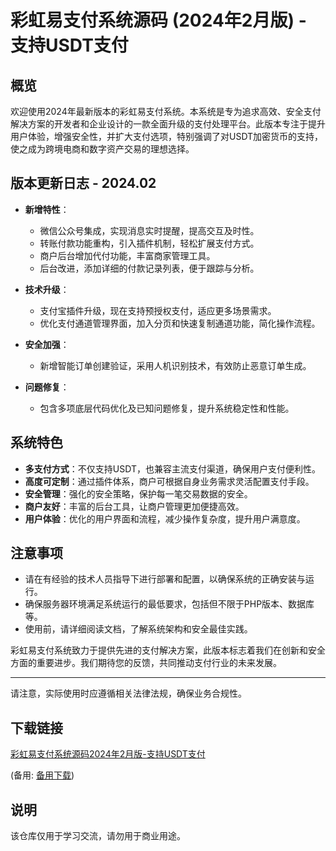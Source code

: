 # 彩虹易支付系统源码 (2024年2月版) - 支持USDT支付

## 概览

欢迎使用2024年最新版本的彩虹易支付系统。本系统是专为追求高效、安全支付解决方案的开发者和企业设计的一款全面升级的支付处理平台。此版本专注于提升用户体验，增强安全性，并扩大支付选项，特别强调了对USDT加密货币的支持，使之成为跨境电商和数字资产交易的理想选择。

## 版本更新日志 - 2024.02

- **新增特性**：
  - 微信公众号集成，实现消息实时提醒，提高交互及时性。
  - 转账付款功能重构，引入插件机制，轻松扩展支付方式。
  - 商户后台增加代付功能，丰富商家管理工具。
  - 后台改进，添加详细的付款记录列表，便于跟踪与分析。
  
- **技术升级**：
  - 支付宝插件升级，现在支持预授权支付，适应更多场景需求。
  - 优化支付通道管理界面，加入分页和快速复制通道功能，简化操作流程。
  
- **安全加强**：
  - 新增智能订单创建验证，采用人机识别技术，有效防止恶意订单生成。
  
- **问题修复**：
  - 包含多项底层代码优化及已知问题修复，提升系统稳定性和性能。

## 系统特色

- **多支付方式**：不仅支持USDT，也兼容主流支付渠道，确保用户支付便利性。
- **高度可定制**：通过插件体系，商户可根据自身业务需求灵活配置支付手段。
- **安全管理**：强化的安全策略，保护每一笔交易数据的安全。
- **商户友好**：丰富的后台工具，让商户管理更加便捷高效。
- **用户体验**：优化的用户界面和流程，减少操作复杂度，提升用户满意度。

## 注意事项

- 请在有经验的技术人员指导下进行部署和配置，以确保系统的正确安装与运行。
- 确保服务器环境满足系统运行的最低要求，包括但不限于PHP版本、数据库等。
- 使用前，请详细阅读文档，了解系统架构和安全最佳实践。

彩虹易支付系统致力于提供先进的支付解决方案，此版本标志着我们在创新和安全方面的重要进步。我们期待您的反馈，共同推动支付行业的未来发展。

---

请注意，实际使用时应遵循相关法律法规，确保业务合规性。

## 下载链接
[彩虹易支付系统源码2024年2月版-支持USDT支付](https://pan.quark.cn/s/b8cb1807fe28) 

(备用: [备用下载](https://pan.baidu.com/s/1xzyOSZCseqRASQMoW_ZhbQ?pwd=1234))

## 说明

该仓库仅用于学习交流，请勿用于商业用途。
